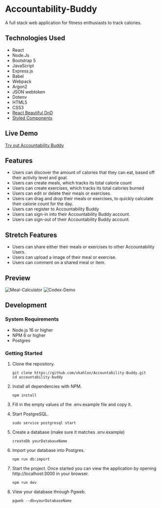 # Accountability-Buddy

A full stack web application for fitness enthusiasts to track calories.

## Technologies Used
- React
- Node.Js
- Bootstrap 5
- JavaScript
- Express.js
- Babel
- Webpack
- Argon2
- JSON webtoken
- Dotenv
- HTML5
- CSS3
- [React Beautiful DnD](https://github.com/atlassian/react-beautiful-dnd)
- [Styled Components](https://github.com/styled-components/styled-components)

## Live Demo

[Try out Accountability Buddy](https://accountability--buddy.herokuapp.com/)

## Features

- Users can discover the amount of calories that they can eat, based off their activity level and goal.
- Users can create meals, which tracks its total calorie count
- Users can create exercises, which tracks its total calories burned
- Users can edit or delete their meals or exercises.
- Users can drag and drop their meals or exercises, to quickly calculate their calorie count for the day.
- Users can register to Accountability Buddy
- Users can sign-in into their Accountability Buddy account.
- Users can sign-out of their Accountability Buddy account.

## Stretch Features

- Users can share either their meals or exercises to other Accountability Users.
- Users can upload a image of their meal or exercise.
- Users can comment on a shared meal or item.


## Preview

![Meal-Calculator ](https://user-images.githubusercontent.com/47346471/157588615-113662ee-c485-43bd-893c-f944c7acce9c.gif)
![Codex-Demo](https://user-images.githubusercontent.com/47346471/157588854-2d24a23b-beb9-43a5-99bf-f5437980f23f.gif)


## Development

### System Requirements

- Node.js 16 or higher
- NPM 6 or higher
- Postgres

### Getting Started

1. Clone the repository.

    ```shell
    git clone https://github.com/vkahlon/Accountability-Buddy.git
    cd accountability-buddy
    ```

2. Install all dependencies with NPM.

    ```shell
    npm install
    ```
    
3. Fill in the empty values of the .env.example file and copy it.


4. Start PostgreSQL.

    ```shell
    sudo service postgresql start
    ```
5. Create a database (make sure it matches .env.example)
    ```shell
    createDb yourDatabaseName
    ```
6. Import your database into Postgres.
    ```shell
    npm run db:import
    ```   
7.  Start the project. Once started you can view the application by opening http://localhost:3000 in your browser.

    ```shell
    npm run dev
    ```

8. View your database through Pgweb.
    ```shell
    pgweb --db=yourDatabaseName
    ```
